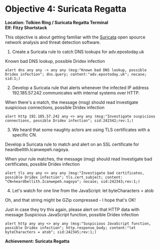
# Objective 4: Suricata Regatta
**Location: Tolkien Ring / Suricata Regatta Terminal**  
**Elf: Fitzy Shortstack**

This objective is about getting familiar with the [Suricata](https://suricata.io/) open spource network analysis and threat detection software.


1. Create a Suricata rule to catch DNS lookups for adv.epostoday.uk

Known bad DNS lookup, possible Dridex infection

```alert dns any any -> any any (msg:"Known bad DNS lookup, possible Dridex infection"; dns.query; content:"adv.epostoday.uk"; nocase; sid:1;)```

  

2. Develop a Suricata rule that alerts whenever the infected IP address 192.185.57.242 communicates with internal systems over HTTP.

When there's a match, the message (msg) should read Investigate suspicious connections, possible Dridex infection

```alert http 192.185.57.242 any <> any any (msg:"Investigate suspicious connections, possible Dridex infection"; sid:242342;rev:1;)```

  

3. We heard that some naughty actors are using TLS certificates with a specific CN.

Develop a Suricata rule to match and alert on an SSL certificate for heardbellith.Icanwepeh.nagoya.

When your rule matches, the message (msg) should read Investigate bad certificates, possible Dridex infection

  

```alert tls any any <> any any (msg:"Investigate bad certificates, possible Dridex infection"; tls.cert_subject; content: "CN=heardbellith.Icanwepeh.nagoya"; nocase; sid:242343;rev:1;)```

  

4. Let's watch for one line from the JavaScript: let byteCharacters = atob

Oh, and that string might be GZip compressed - I hope that's OK!

Just in case they try this again, please alert on that HTTP data with message Suspicious JavaScript function, possible Dridex infection

  

```alert http any any <> any any (msg:"Suspicious JavaScript function, possible Dridex infection"; http.response_body; content:"let byteCharacters = atob"; sid:242345;rev:1;)```

**Achievement: Suricata Regatta**
